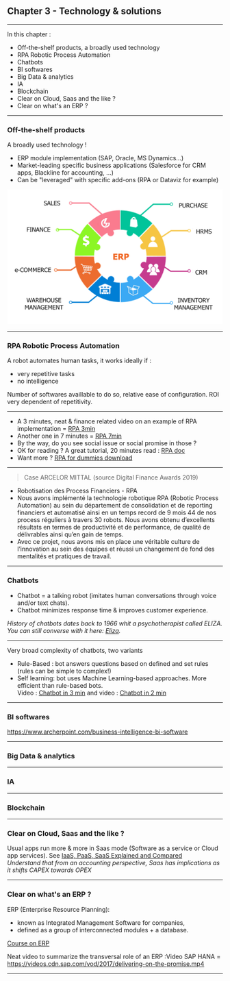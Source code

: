 ## Chapter 3 - Technology & solutions

----

In this chapter :
- Off-the-shelf products, a broadly used technology
- RPA Robotic Process Automation
- Chatbots
- BI softwares
- Big Data & analytics
- IA
- Blockchain
- Clear on Cloud, Saas and the like ?
- Clear on what's an ERP ?

----

### Off-the-shelf products 
A broadly used technology !   
- ERP module implementation (SAP, Oracle, MS Dynamics…)
- Market-leading specific business applications (Salesforce for CRM apps, Blackline for accounting, …)
- Can be "leveraged" with specific add-ons (RPA or Dataviz for example)
<img src="images/erp3.png" style="background:none; border:none; box-shadow:none;"/>

----

### RPA Robotic Process Automation

A robot automates human tasks, it works ideally if : 
- very repetitive tasks
- no intelligence

Number of softwares availlable to do so, relative ease of configuration. ROI very dependent of repetitivity.

----

- A 3 minutes, neat & finance related video on an example of RPA implementation = [RPA 3min](https://youtu.be/xW95yb6J1eU)
- Another one in 7 minutes = [RPA 7min](https://youtu.be/loOR-nz9DGY)
- By the way, do you see social issue or social promise in those ?
- OK for reading ? A great tutorial, 20 minutes read : [RPA doc](https://www.guru99.com/robotic-process-automation-tutorial.html)
- Want more ? [RPA for dummies download](https://www.nice.com/websites/rpa/assets/robotic_process_automation_for_dummies.pdf)

----

> Case ARCELOR MITTAL (source Digital Finance Awards 2019)   

- Robotisation des Process Financiers - RPA
- Nous avons implémenté la technologie robotique RPA (Robotic Process Automation) au sein du département de consolidation et de reporting financiers et automatisé ainsi en un temps record de 9 mois 44 de nos process réguliers à travers 30 robots. Nous avons obtenu d’excellents résultats en termes de productivité et de performance, de qualité de délivrables ainsi qu’en gain de temps.
- Avec ce projet, nous avons mis en place une véritable culture de l’innovation au sein des équipes et réussi un changement de fond des mentalités et pratiques de travail.

----

### Chatbots

- Chatbot = a talking robot (imitates human conversations through voice and/or text chats).    
- Chatbot minimizes response time & improves customer experience.    

*History of chatbots dates back to 1966 whit a psychotherapist called ELIZA. You can still converse with it here: [Eliza](http://psych.fullerton.edu/mbirnbaum/psych101/Eliza.htm?utm_source=ubisend.com&utm_medium=blog-link&utm_campaign=ubisend).*   

----

Very broad complexity of chatbots, two variants
- Rule-Based : bot answers questions based on defined and set rules (rules can be simple to complex!)
- Self learning: bot uses Machine Learning-based approaches. More efficient than rule-based bots.    
Video : [Chatbot in 3 min](https://www.youtube.com/watch?v=38sL6pADCog) and video : [Chatbot in 2 min](https://www.youtube.com/watch?v=pX6zqaEHAdw) 

----

### BI softwares

https://www.archerpoint.com/business-intelligence-bi-software

----

### Big Data & analytics

----

### IA

----

### Blockchain

----

### Clear on Cloud, Saas and the like ?

Usual apps run more & more in Saas mode (Software as a service or Cloud app services). See [IaaS, PaaS, SaaS Explained and Compared](https://apprenda.com/library/paas/iaas-paas-saas-explained-compared/)     
*Understand that from an accounting perspective, Saas has implications as it shifts CAPEX towards OPEX*

----

### Clear on what's an ERP ?
ERP (Enterprise Resource Planning):
- known as Integrated Management Software for companies,
- defined as a group of interconnected modules + a database.


[Course on ERP](https://github.com/fredericjacquet2/Finance-transfo-course/edit/master/slides/1_Digitalisation%20of%20the%20Finance%20function%20processes.md)

Neat video to summarize the transversal role of an ERP :Video SAP HANA = https://videos.cdn.sap.com/vod/2017/delivering-on-the-promise.mp4

----

